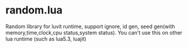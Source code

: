 # random.lua
Random library for luvit runtime, support ignore, id gen, seed gen(with memory,time,clock,cpu status,system status). You can't use this on other lua runtime (such as lua5.3, luajit)
